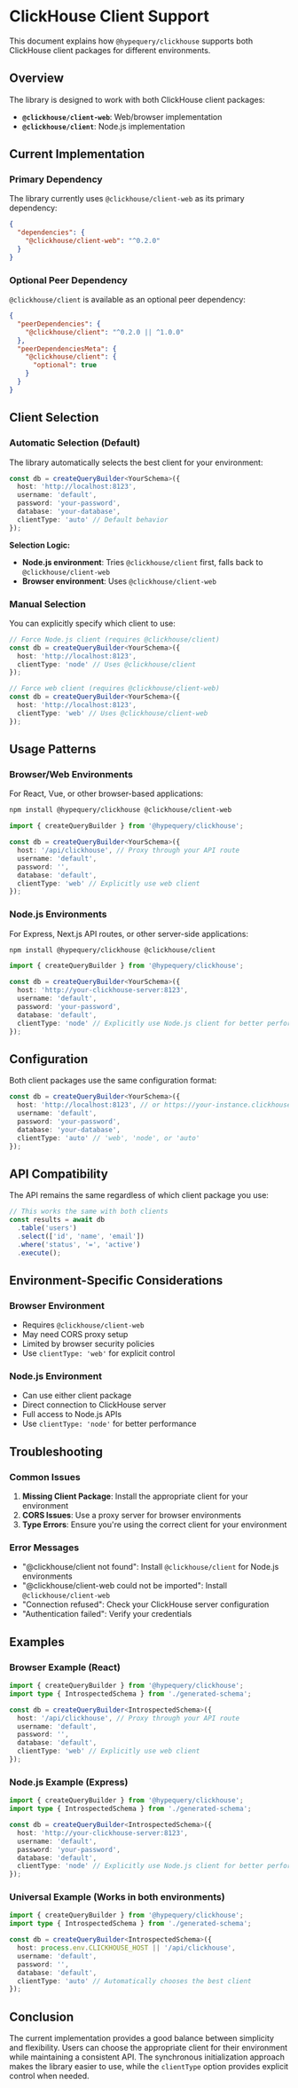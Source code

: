 # ClickHouse Client Support

This document explains how `@hypequery/clickhouse` supports both ClickHouse client packages for different environments.

## Overview

The library is designed to work with both ClickHouse client packages:

- **`@clickhouse/client-web`**: Web/browser implementation
- **`@clickhouse/client`**: Node.js implementation

## Current Implementation

### Primary Dependency
The library currently uses `@clickhouse/client-web` as its primary dependency:

```json
{
  "dependencies": {
    "@clickhouse/client-web": "^0.2.0"
  }
}
```

### Optional Peer Dependency
`@clickhouse/client` is available as an optional peer dependency:

```json
{
  "peerDependencies": {
    "@clickhouse/client": "^0.2.0 || ^1.0.0"
  },
  "peerDependenciesMeta": {
    "@clickhouse/client": {
      "optional": true
    }
  }
}
```

## Client Selection

### Automatic Selection (Default)
The library automatically selects the best client for your environment:

```typescript
const db = createQueryBuilder<YourSchema>({
  host: 'http://localhost:8123',
  username: 'default',
  password: 'your-password',
  database: 'your-database',
  clientType: 'auto' // Default behavior
});
```

**Selection Logic:**
- **Node.js environment**: Tries `@clickhouse/client` first, falls back to `@clickhouse/client-web`
- **Browser environment**: Uses `@clickhouse/client-web`

### Manual Selection
You can explicitly specify which client to use:

```typescript
// Force Node.js client (requires @clickhouse/client)
const db = createQueryBuilder<YourSchema>({
  host: 'http://localhost:8123',
  clientType: 'node' // Uses @clickhouse/client
});

// Force web client (requires @clickhouse/client-web)
const db = createQueryBuilder<YourSchema>({
  host: 'http://localhost:8123',
  clientType: 'web' // Uses @clickhouse/client-web
});
```

## Usage Patterns

### Browser/Web Environments
For React, Vue, or other browser-based applications:

```bash
npm install @hypequery/clickhouse @clickhouse/client-web
```

```typescript
import { createQueryBuilder } from '@hypequery/clickhouse';

const db = createQueryBuilder<YourSchema>({
  host: '/api/clickhouse', // Proxy through your API route
  username: 'default',
  password: '',
  database: 'default',
  clientType: 'web' // Explicitly use web client
});
```

### Node.js Environments
For Express, Next.js API routes, or other server-side applications:

```bash
npm install @hypequery/clickhouse @clickhouse/client
```

```typescript
import { createQueryBuilder } from '@hypequery/clickhouse';

const db = createQueryBuilder<YourSchema>({
  host: 'http://your-clickhouse-server:8123',
  username: 'default',
  password: 'your-password',
  database: 'default',
  clientType: 'node' // Explicitly use Node.js client for better performance
});
```

## Configuration

Both client packages use the same configuration format:

```typescript
const db = createQueryBuilder<YourSchema>({
  host: 'http://localhost:8123', // or https://your-instance.clickhouse.cloud:8443
  username: 'default',
  password: 'your-password',
  database: 'your-database',
  clientType: 'auto' // 'web', 'node', or 'auto'
});
```

## API Compatibility

The API remains the same regardless of which client package you use:

```typescript
// This works the same with both clients
const results = await db
  .table('users')
  .select(['id', 'name', 'email'])
  .where('status', '=', 'active')
  .execute();
```

## Environment-Specific Considerations

### Browser Environment
- Requires `@clickhouse/client-web`
- May need CORS proxy setup
- Limited by browser security policies
- Use `clientType: 'web'` for explicit control

### Node.js Environment
- Can use either client package
- Direct connection to ClickHouse server
- Full access to Node.js APIs
- Use `clientType: 'node'` for better performance

## Troubleshooting

### Common Issues

1. **Missing Client Package**: Install the appropriate client for your environment
2. **CORS Issues**: Use a proxy server for browser environments
3. **Type Errors**: Ensure you're using the correct client for your environment

### Error Messages

- "@clickhouse/client not found": Install `@clickhouse/client` for Node.js environments
- "@clickhouse/client-web could not be imported": Install `@clickhouse/client-web`
- "Connection refused": Check your ClickHouse server configuration
- "Authentication failed": Verify your credentials

## Examples

### Browser Example (React)
```typescript
import { createQueryBuilder } from '@hypequery/clickhouse';
import type { IntrospectedSchema } from './generated-schema';

const db = createQueryBuilder<IntrospectedSchema>({
  host: '/api/clickhouse', // Proxy through your API route
  username: 'default',
  password: '',
  database: 'default',
  clientType: 'web' // Explicitly use web client
});
```

### Node.js Example (Express)
```typescript
import { createQueryBuilder } from '@hypequery/clickhouse';
import type { IntrospectedSchema } from './generated-schema';

const db = createQueryBuilder<IntrospectedSchema>({
  host: 'http://your-clickhouse-server:8123',
  username: 'default',
  password: 'your-password',
  database: 'default',
  clientType: 'node' // Explicitly use Node.js client for better performance
});
```

### Universal Example (Works in both environments)
```typescript
import { createQueryBuilder } from '@hypequery/clickhouse';
import type { IntrospectedSchema } from './generated-schema';

const db = createQueryBuilder<IntrospectedSchema>({
  host: process.env.CLICKHOUSE_HOST || '/api/clickhouse',
  username: 'default',
  password: '',
  database: 'default',
  clientType: 'auto' // Automatically chooses the best client
});
```

## Conclusion

The current implementation provides a good balance between simplicity and flexibility. Users can choose the appropriate client for their environment while maintaining a consistent API. The synchronous initialization approach makes the library easier to use, while the `clientType` option provides explicit control when needed. 
